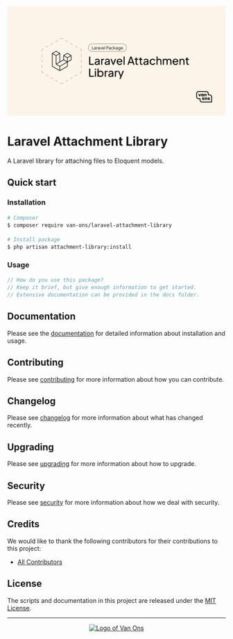 <p align="center"><img src="art/social-card.png" alt="Social card of Laravel Attachment Library"></p>

# Laravel Attachment Library

<!-- BADGES -->

A Laravel library for attaching files to Eloquent models.

## Quick start

### Installation

```bash
# Composer
$ composer require van-ons/laravel-attachment-library

# Install package
$ php artisan attachment-library:install 
```

### Usage

```php
// How do you use this package?
// Keep it brief, but give enough information to get started.
// Extensive documentation can be provided in the docs folder.
```

## Documentation

Please see the [documentation] for detailed information about installation and usage.

## Contributing

Please see [contributing] for more information about how you can contribute.

## Changelog

Please see [changelog] for more information about what has changed recently.

## Upgrading

Please see [upgrading] for more information about how to upgrade.

## Security

Please see [security] for more information about how we deal with security.

## Credits

We would like to thank the following contributors for their contributions to this project:

- [All Contributors][all-contributors]

## License

The scripts and documentation in this project are released under the [MIT License][license].

---

<p align="center"><a href="https://van-ons.nl/" target="_blank"><img src="https://opensource.van-ons.nl/files/cow.png" width="50" alt="Logo of Van Ons"></a></p>

[documentation]: docs/README.md#contents
[contributing]: CONTRIBUTING.md
[changelog]: CHANGELOG.md
[upgrading]: UPGRADING.md
[security]: SECURITY.md
[email]: mailto:opensource@van-ons.nl
[all-contributors]: ../../contributors
[license]: LICENSE.md
